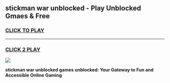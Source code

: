 
## stickman war unblocked - Play Unblocked Gmaes & Free
<h3>
<a href="https://news.freeplayer.one?title=stickman_war_unblocked&ref=16F">CLICK TO PLAY</a></h3>
<hr>

<h3>
<a href="https://news.freeplayer.one?title=stickman_war_unblocked&ref=16F">CLICK 2 PLAY</a>
  
</h3>

<a href="https://news.freeplayer.one?title=stickman_war_unblocked&ref=16F/"><img src="https://clearcache.store/games.png"></a>


**stickman war unblocked games unblocked: Your Gateway to Fun and Accessible Online Gaming**
